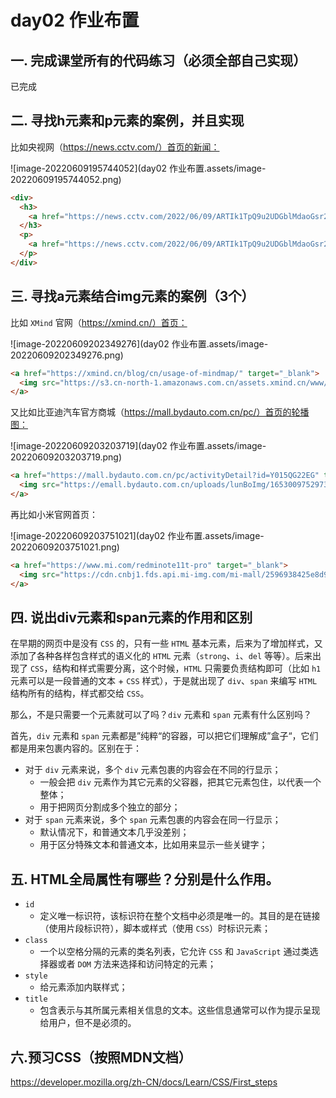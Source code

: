 # day02 作业布置

## 一. 完成课堂所有的代码练习（必须全部自己实现）

已完成



## 二. 寻找h元素和p元素的案例，并且实现

比如央视网（https://news.cctv.com/）首页的新闻：

![image-20220609195744052](day02 作业布置.assets/image-20220609195744052.png)

```html
<div>
  <h3>
    <a href="https://news.cctv.com/2022/06/09/ARTIk1TpQ9u2UDGblMdaoGsr220609.shtml?spm=C94212.P4YnMod9m2uD.E7v7lEZZ0WEM.4" target="_blank">加大支持！国务院部署进一步稳外贸稳外资举措</a>
  </h3>
  <p>
    <a href="https://news.cctv.com/2022/06/09/ARTIk1TpQ9u2UDGblMdaoGsr220609.shtml?spm=C94212.P4YnMod9m2uD.E7v7lEZZ0WEM.5" target="_blank">对外开放是我国的基本国策，稳外贸稳外资事关经济全局、就业大局，要进一步扩大对外开放。</a>
  </p>
</div>
```



## 三. 寻找a元素结合img元素的案例（3个）

比如 `XMind` 官网（https://xmind.cn/）首页：

![image-20220609202349276](day02 作业布置.assets/image-20220609202349276.png)

```html
<a href="https://xmind.cn/blog/cn/usage-of-mindmap/" target="_blank">
  <img src="https://s3.cn-north-1.amazonaws.com.cn/assets.xmind.cn/www/assets/images/home/blog-highlights/cn/blog-header-1b47fa5e54.png" alt="你为什么需要思维导图 - 配图">
</a>
```

又比如比亚迪汽车官方商城（https://mall.bydauto.com.cn/pc/）首页的轮播图：

![image-20220609203203719](day02 作业布置.assets/image-20220609203203719.png)

```html
<a href="https://mall.bydauto.com.cn/pc/activityDetail?id=Y015QG22EG" target="_blank">
  <img src="https://emall.bydauto.com.cn/uploads/lunBoImg/1653009752973048.png" alt="海洋豹款">
</a>
```

再比如小米官网首页：

![image-20220609203751021](day02 作业布置.assets/image-20220609203751021.png)

```html
<a href="https://www.mi.com/redminote11t-pro" target="_blank">
  <img src="https://cdn.cnbj1.fds.api.mi-img.com/mi-mall/2596938425e8d9019ffae94fbcfa4524.jpg?w=632&h=340" alt="Note11T">
</a>
```



## 四. 说出div元素和span元素的作用和区别

在早期的网页中是没有 `CSS` 的，只有一些 `HTML` 基本元素，后来为了增加样式，又添加了各种各样包含样式的语义化的 `HTML` 元素（`strong`、`i`、`del` 等等）。后来出现了 `CSS`，结构和样式需要分离，这个时候，`HTML` 只需要负责结构即可（比如 `h1` 元素可以是一段普通的文本 + `CSS` 样式），于是就出现了 `div`、`span` 来编写 `HTML` 结构所有的结构，样式都交给 `CSS`。

那么，不是只需要一个元素就可以了吗？`div` 元素和 `span` 元素有什么区别吗？

首先，`div` 元素和 `span` 元素都是”纯粹“的容器，可以把它们理解成”盒子“，它们都是用来包裹内容的。区别在于：

- 对于 `div` 元素来说，多个 `div` 元素包裹的内容会在不同的行显示；
  - 一般会把 `div` 元素作为其它元素的父容器，把其它元素包住，以代表一个整体；
  - 用于把网页分割成多个独立的部分；
- 对于 `span` 元素来说，多个 `span` 元素包裹的内容会在同一行显示；
  - 默认情况下，和普通文本几乎没差别；
  - 用于区分特殊文本和普通文本，比如用来显示一些关键字；



## 五. HTML全局属性有哪些？分别是什么作用。

- `id`
  - 定义唯一标识符，该标识符在整个文档中必须是唯一的。其目的是在链接（使用片段标识符），脚本或样式（使用 `CSS`）时标识元素；
- `class`
  - 一个以空格分隔的元素的类名列表，它允许 `CSS` 和 `JavaScript` 通过类选择器或者 `DOM` 方法来选择和访问特定的元素；
- `style`
  - 给元素添加内联样式；
- `title`
  - 包含表示与其所属元素相关信息的文本。这些信息通常可以作为提示呈现给用户，但不是必须的。



## 六.预习CSS（按照MDN文档）

https://developer.mozilla.org/zh-CN/docs/Learn/CSS/First_steps

